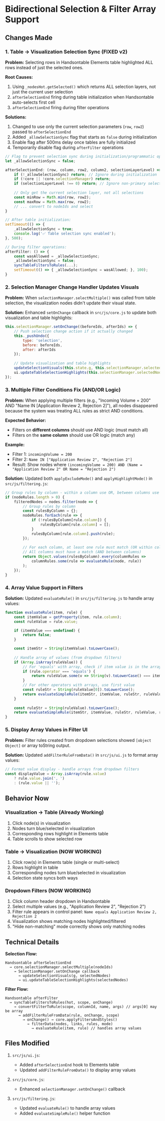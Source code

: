 # Bidirectional Selection & Filter Array Support

## Changes Made

### 1. Table → Visualization Selection Sync (FIXED v2)

**Problem:** Selecting rows in Handsontable Elements table highlighted ALL rows instead of just the selected ones.

**Root Causes:** 
1. Using `_nodesHot.getSelected()` which returns ALL selection layers, not just the current user selection
2. `afterSelectionEnd` firing during table initialization when Handsontable auto-selects first cell
3. `afterSelectionEnd` firing during filter operations

**Solutions:**
1. Changed to use only the current selection parameters (`row`, `row2`) passed to `afterSelectionEnd`
2. Added `_allowSelectionSync` flag that starts as `false` during initialization
3. Enable flag after 500ms delay once tables are fully initialized
4. Temporarily disable flag during `afterFilter` operations

```javascript
// Flag to prevent selection sync during initialization/programmatic operations
let _allowSelectionSync = false;

afterSelectionEnd: (row, column, row2, column2, selectionLayerLevel) => {
    if (!_allowSelectionSync) return; // Ignore during initialization
    if (!core || !core.selectionManager) return;
    if (selectionLayerLevel !== 0) return; // Ignore non-primary selections
    
    // Only get the current selection layer, not all selections
    const minRow = Math.min(row, row2);
    const maxRow = Math.max(row, row2);
    // ... convert to nodeIds and select
}

// After table initialization:
setTimeout(() => {
    _allowSelectionSync = true;
    console.log('✅ Table selection sync enabled');
}, 500);

// During filter operations:
afterFilter: () => {
    const wasAllowed = _allowSelectionSync;
    _allowSelectionSync = false;
    syncTableFiltersToRules(...);
    setTimeout(() => { _allowSelectionSync = wasAllowed; }, 100);
}
```

### 2. Selection Manager Change Handler Updates Visuals

**Problem:** When `selectionManager.selectMultiple()` was called from table selection, the visualization nodes didn't update their visual state.

**Solution:** Enhanced `setOnChange` callback in `src/js/core.js` to update both visualization and table highlights:

```javascript
this.selectionManager.setOnChange((beforeIds, afterIds) => {
    // Push selection change action if it actually changed
    this._pushUndo({
        type: 'selection',
        before: beforeIds,
        after: afterIds
    });
    
    // Update visualization and table highlights
    updateSelectionVisuals(this.state.g, this.selectionManager.selectedNodes);
    ui.updateTableSelectionHighlights(this.selectionManager.selectedNodes);
});
```

### 3. Multiple Filter Conditions Fix (AND/OR Logic)

**Problem:** When applying multiple filters (e.g., "Incoming Volume = 200" AND "Name IN [Application Review 2, Rejection 2]"), all nodes disappeared because the system was treating ALL rules as strict AND conditions.

**Expected Behavior:**
- Filters on **different columns** should use AND logic (must match all)
- Filters on the **same column** should use OR logic (match any)

**Example:**
- Filter 1: `incomingVolume = 200` 
- Filter 2: `Name IN ["Application Review 2", "Rejection 2"]`
- Result: Show nodes where `(incomingVolume = 200) AND (Name = "Application Review 2" OR Name = "Rejection 2")`

**Solution:** Updated both `applyExcludeMode()` and `applyHighlightMode()` in `src/js/filtering.js`:

```javascript
// Group rules by column - within a column use OR, between columns use AND
if (nodeRules.length > 0) {
    filteredNodes = nodes.filter(node => {
        // Group rules by column
        const rulesByColumn = {};
        nodeRules.forEach(rule => {
            if (!rulesByColumn[rule.column]) {
                rulesByColumn[rule.column] = [];
            }
            rulesByColumn[rule.column].push(rule);
        });
        
        // For each column, at least one rule must match (OR within column)
        // All columns must have a match (AND between columns)
        return Object.values(rulesByColumn).every(columnRules => 
            columnRules.some(rule => evaluateRule(node, rule))
        );
    });
}
```

### 4. Array Value Support in Filters

**Solution:** Updated `evaluateRule()` in `src/js/filtering.js` to handle array values:

```javascript
function evaluateRule(item, rule) {
    const itemValue = getProperty(item, rule.column);
    const ruleValue = rule.value;

    if (itemValue === undefined) {
        return false;
    }

    const itemStr = String(itemValue).toLowerCase();
    
    // Handle array of values (from dropdown filters)
    if (Array.isArray(ruleValue)) {
        // For 'equals' with array, check if item value is in the array
        if (rule.operator === 'equals') {
            return ruleValue.some(v => String(v).toLowerCase() === itemStr);
        }
        // For other operators with arrays, use first value
        const ruleStr = String(ruleValue[0]).toLowerCase();
        return evaluateSimpleRule(itemStr, itemValue, ruleStr, ruleValue[0], rule.operator);
    }
    
    const ruleStr = String(ruleValue).toLowerCase();
    return evaluateSimpleRule(itemStr, itemValue, ruleStr, ruleValue, rule.operator);
}
```

### 5. Display Array Values in Filter UI

**Problem:** Filter rules created from dropdown selections showed `[object Object]` or array toString output.

**Solution:** Updated `addFilterRuleFromData()` in `src/js/ui.js` to format array values:

```javascript
// Format value display - handle arrays from dropdown filters
const displayValue = Array.isArray(rule.value) 
    ? rule.value.join(', ') 
    : (rule.value || '');
```

## Behavior Now

### Visualization → Table (Already Working)
1. Click node(s) in visualization
2. Nodes turn blue/selected in visualization
3. Corresponding rows highlight in Elements table
4. Table scrolls to show selected row

### Table → Visualization (NOW WORKING)
1. Click row(s) in Elements table (single or multi-select)
2. Rows highlight in table
3. Corresponding nodes turn blue/selected in visualization
4. Selection state syncs both ways

### Dropdown Filters (NOW WORKING)
1. Click column header dropdown in Handsontable
2. Select multiple values (e.g., "Application Review 2", "Rejection 2")
3. Filter rule appears in control panel: `Name equals Application Review 2, Rejection 2`
4. Visualization shows matching nodes highlighted/filtered
5. "Hide non-matching" mode correctly shows only matching nodes

## Technical Details

**Selection Flow:**
```
Handsontable afterSelectionEnd 
  → core.selectionManager.selectMultiple(nodeIds)
    → SelectionManager.setOnChange callback
      → updateSelectionVisuals(g, selectedNodes)
      → ui.updateTableSelectionHighlights(selectedNodes)
```

**Filter Flow:**
```
Handsontable afterFilter 
  → syncTableFiltersToRules(hot, scope, onChange)
    → convertFilterToRule(scope, columnId, name, args) // args[0] may be array
      → addFilterRuleFromData(rule, onChange, scope)
        → onChange() → core.applyFiltersAndStyles()
          → filterData(nodes, links, rules, mode)
            → evaluateRule(item, rule) // handles array values
```

## Files Modified

1. `src/js/ui.js`:
   - Added `afterSelectionEnd` hook to Elements table
   - Updated `addFilterRuleFromData()` to display array values

2. `src/js/core.js`:
   - Enhanced `selectionManager.setOnChange()` callback

3. `src/js/filtering.js`:
   - Updated `evaluateRule()` to handle array values
   - Added `evaluateSimpleRule()` helper function
